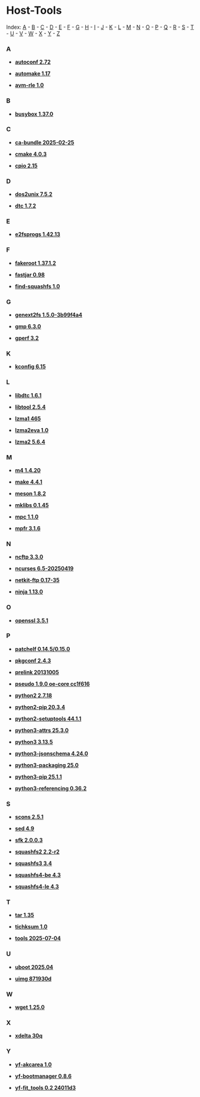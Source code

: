 [//]: # ( Do not edit this file! Run generate.sh to create it. )
# Host-Tools
Index: [A](#a) - [B](#b) - [C](#c) - [D](#d) - [E](#e) - [F](#f) - [G](#g) - [H](#h) - [I](#i) - [J](#j) - [K](#k) - [L](#l) - [M](#m) - [N](#n) - [O](#o) - [P](#p) - [Q](#q) - [R](#r) - [S](#s) - [T](#t) - [U](#u) - [V](#v) - [W](#w) - [X](#x) - [Y](#y) - [Z](#z)

### A

  * **[autoconf 2.72](autoconf-host.md)<a id='autoconf-host'></a>**<br>

  * **[automake 1.17](automake-host.md)<a id='automake-host'></a>**<br>

  * **[avm-rle 1.0](avm-rle-host.md)<a id='avm-rle-host'></a>**<br>

### B

  * **[busybox 1.37.0](busybox-host.md)<a id='busybox-host'></a>**<br>

### C

  * **[ca-bundle 2025-02-25](ca-bundle-host.md)<a id='ca-bundle-host'></a>**<br>

  * **[cmake 4.0.3](cmake-host.md)<a id='cmake-host'></a>**<br>

  * **[cpio 2.15](cpio-host.md)<a id='cpio-host'></a>**<br>

### D

  * **[dos2unix 7.5.2](dos2unix-host.md)<a id='dos2unix-host'></a>**<br>

  * **[dtc 1.7.2](dtc-host.md)<a id='dtc-host'></a>**<br>

### E

  * **[e2fsprogs 1.42.13](e2fsprogs-host.md)<a id='e2fsprogs-host'></a>**<br>

### F

  * **[fakeroot 1.37.1.2](fakeroot-host.md)<a id='fakeroot-host'></a>**<br>

  * **[fastjar 0.98](fastjar-host.md)<a id='fastjar-host'></a>**<br>

  * **[find-squashfs 1.0](find-squashfs-host.md)<a id='find-squashfs-host'></a>**<br>

### G

  * **[genext2fs 1.5.0-3b99f4a4](genext2fs-host.md)<a id='genext2fs-host'></a>**<br>

  * **[gmp 6.3.0](gmp-host.md)<a id='gmp-host'></a>**<br>

  * **[gperf 3.2](gperf-host.md)<a id='gperf-host'></a>**<br>

### K

  * **[kconfig 6.15](kconfig-host.md)<a id='kconfig-host'></a>**<br>

### L

  * **[libdtc 1.6.1](libdtc-host.md)<a id='libdtc-host'></a>**<br>

  * **[libtool 2.5.4](libtool-host.md)<a id='libtool-host'></a>**<br>

  * **[lzma1 465](lzma1-host.md)<a id='lzma1-host'></a>**<br>

  * **[lzma2eva 1.0](lzma2eva-host.md)<a id='lzma2eva-host'></a>**<br>

  * **[lzma2 5.6.4](lzma2-host.md)<a id='lzma2-host'></a>**<br>

### M

  * **[m4 1.4.20](m4-host.md)<a id='m4-host'></a>**<br>

  * **[make 4.4.1](make-host.md)<a id='make-host'></a>**<br>

  * **[meson 1.8.2](meson-host.md)<a id='meson-host'></a>**<br>

  * **[mklibs 0.1.45](mklibs-host.md)<a id='mklibs-host'></a>**<br>

  * **[mpc 1.1.0](mpc-host.md)<a id='mpc-host'></a>**<br>

  * **[mpfr 3.1.6](mpfr-host.md)<a id='mpfr-host'></a>**<br>

### N

  * **[ncftp 3.3.0](ncftp-host.md)<a id='ncftp-host'></a>**<br>

  * **[ncurses 6.5-20250419](ncurses-host.md)<a id='ncurses-host'></a>**<br>

  * **[netkit-ftp 0.17-35](netkit-ftp-host.md)<a id='netkit-ftp-host'></a>**<br>

  * **[ninja 1.13.0](ninja-host.md)<a id='ninja-host'></a>**<br>

### O

  * **[openssl 3.5.1](openssl-host.md)<a id='openssl-host'></a>**<br>

### P

  * **[patchelf 0.14.5/0.15.0](patchelf-host.md)<a id='patchelf-host'></a>**<br>

  * **[pkgconf 2.4.3](pkgconf-host.md)<a id='pkgconf-host'></a>**<br>

  * **[prelink 20131005](prelink-host.md)<a id='prelink-host'></a>**<br>

  * **[pseudo 1.9.0 oe-core cc1f616](pseudo-host.md)<a id='pseudo-host'></a>**<br>

  * **[python2 2.7.18](python2-host.md)<a id='python2-host'></a>**<br>

  * **[python2-pip 20.3.4](python2-pip-host.md)<a id='python2-pip-host'></a>**<br>

  * **[python2-setuptools 44.1.1](python2-setuptools-host.md)<a id='python2-setuptools-host'></a>**<br>

  * **[python3-attrs 25.3.0](python3-attrs-host.md)<a id='python3-attrs-host'></a>**<br>

  * **[python3 3.13.5](python3-host.md)<a id='python3-host'></a>**<br>

  * **[python3-jsonschema 4.24.0](python3-jsonschema-host.md)<a id='python3-jsonschema-host'></a>**<br>

  * **[python3-packaging 25.0](python3-packaging-host.md)<a id='python3-packaging-host'></a>**<br>

  * **[python3-pip 25.1.1](python3-pip-host.md)<a id='python3-pip-host'></a>**<br>

  * **[python3-referencing 0.36.2](python3-referencing-host.md)<a id='python3-referencing-host'></a>**<br>

### S

  * **[scons 2.5.1](scons-host.md)<a id='scons-host'></a>**<br>

  * **[sed 4.9](sed-host.md)<a id='sed-host'></a>**<br>

  * **[sfk 2.0.0.3](sfk-host.md)<a id='sfk-host'></a>**<br>

  * **[squashfs2 2.2-r2](squashfs2-host.md)<a id='squashfs2-host'></a>**<br>

  * **[squashfs3 3.4](squashfs3-host.md)<a id='squashfs3-host'></a>**<br>

  * **[squashfs4-be 4.3](squashfs4-be-host.md)<a id='squashfs4-be-host'></a>**<br>

  * **[squashfs4-le 4.3](squashfs4-le-host.md)<a id='squashfs4-le-host'></a>**<br>

### T

  * **[tar 1.35](tar-host.md)<a id='tar-host'></a>**<br>

  * **[tichksum 1.0](tichksum-host.md)<a id='tichksum-host'></a>**<br>

  * **[tools 2025-07-04](tools-host.md)<a id='tools-host'></a>**<br>

### U

  * **[uboot 2025.04](uboot-host.md)<a id='uboot-host'></a>**<br>

  * **[uimg 871930d](uimg-host.md)<a id='uimg-host'></a>**<br>

### W

  * **[wget 1.25.0](wget-host.md)<a id='wget-host'></a>**<br>

### X

  * **[xdelta 30q](xdelta-host.md)<a id='xdelta-host'></a>**<br>

### Y

  * **[yf-akcarea 1.0](yf-akcarea-host.md)<a id='yf-akcarea-host'></a>**<br>

  * **[yf-bootmanager 0.8.6](yf-bootmanager-host.md)<a id='yf-bootmanager-host'></a>**<br>

  * **[yf-fit_tools 0.2 24011d3](yf-fit_tools-host.md)<a id='yf-fit-tools-host'></a>**<br>
